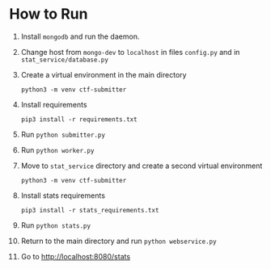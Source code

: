 # How to Run

1. Install `mongodb` and run the daemon.

2. Change host from `mongo-dev` to `localhost` in files `config.py` and in `stat_service/database.py`

3. Create a virtual environment in the main directory

    `python3 -m venv ctf-submitter`

4. Install requirements

    `pip3 install -r requirements.txt`

5. Run `python submitter.py`

6. Run `python worker.py`

7. Move to `stat_service` directory and create a second virtual environment

    `python3 -m venv ctf-submitter`

8. Install stats requirements

    `pip3 install -r stats_requirements.txt`

9. Run `python stats.py`

10. Return to the main directory and run `python webservice.py`

11. Go to [http://localhost:8080/stats](http://localhost:8080/stats)
